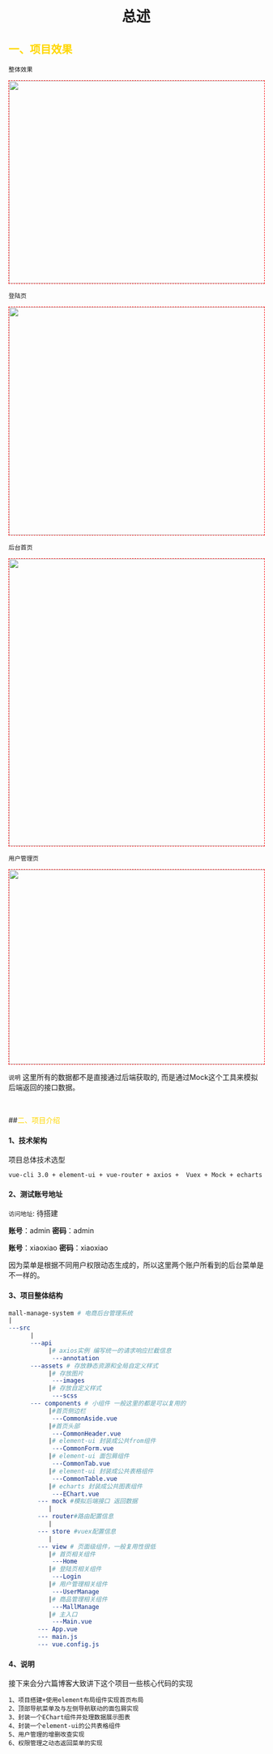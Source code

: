 # <center>总述</center>

## <font color=#FFD700>一、项目效果 </font>

`整体效果`

<img src="https://img2020.cnblogs.com/blog/1090617/202003/1090617-20200326220854772-1538499772.gif" style="border: 1px dashed rgb(255, 0, 0);" width="800" height="400">

`登陆页`

<img src="https://img2020.cnblogs.com/blog/1090617/202003/1090617-20200326220909756-2031447460.jpg" style="border: 1px dashed rgb(255, 0, 0);" width="800" height="450">


`后台首页`

<img src="https://img2020.cnblogs.com/blog/1090617/202003/1090617-20200326220919921-1571288028.jpg" style="border: 1px dashed rgb(255, 0, 0);" width="800" height="567">


`用户管理页`

<img src="https://img2020.cnblogs.com/blog/1090617/202003/1090617-20200326220933117-387212157.jpg" style="border: 1px dashed rgb(255, 0, 0);" width="800" height="384">



`说明`  这里所有的数据都不是直接通过后端获取的, 而是通过Mock这个工具来模拟后端返回的接口数据。

<br>

##<font color=#FFD700>二、项目介绍</font>

#### 1、技术架构

项目总体技术选型

```
vue-cli 3.0 + element-ui + vue-router + axios +  Vuex + Mock + echarts
```

#### 2、测试账号地址

`访问地址`: 待搭建

**账号**：admin  **密码**：admin

**账号**：xiaoxiao   **密码**：xiaoxiao

因为菜单是根据不同用户权限动态生成的，所以这里两个账户所看到的后台菜单是不一样的。

#### 3、项目整体结构

```makefile
mall-manage-system # 电商后台管理系统
|
---src
      |
      ---api
           |# axios实例 编写统一的请求响应拦截信息
            ---annotation
      ---assets # 存放静态资源和全局自定义样式
           |# 存放图片
            ---images 
           |# 存放自定义样式
            ---scss
      --- components # 小组件 一般这里的都是可以复用的
           |#首页侧边栏
            ---CommonAside.vue
           |#首页头部
            ---CommonHeader.vue
           |# element-ui 封装成公共from组件
            ---CommonForm.vue
           |# element-ui 面包屑组件
            ---CommonTab.vue
           |# element-ui 封装成公共表格组件
            ---CommonTable.vue 
           |# echarts 封装成公共图表组件
            ---EChart.vue  
        --- mock #模拟后端接口 返回数据
           |
        --- router#路由配置信息  
           |
        --- store #vuex配置信息
           |
        --- view # 页面级组件，一般复用性很低
           |# 首页相关组件
            ---Home
           |# 登陆页相关组件 
            ---Login
           |# 用户管理相关组件
            ---UserManage 
           |# 商品管理相关组件
            ---MallManage
           |# 主入口
            ---Main.vue
        --- App.vue
        --- main.js
        --- vue.config.js
```

#### 4、说明

接下来会分六篇博客大致讲下这个项目一些核心代码的实现

```
1、项目搭建+使⽤element布局组件实现⾸⻚布局
2、顶部导航菜单及与左侧导航联动的⾯包屑实现
3、封装⼀个EChart组件并处理数据展示图表
4、封装一个element-ui的公共表格组件
5、用户管理的增删改查实现
6、权限管理之动态返回菜单的实现
```


